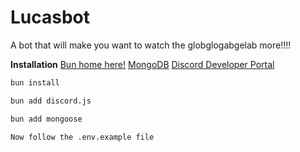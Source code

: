 # Lucasbot

A bot that will make you want to watch the globglogabgelab more!!!!

**Installation**
[Bun home here!](https://bun.sh/)
[MongoDB](https://www.mongodb.com/)
[Discord Developer Portal](https://discord.com/developers/applications)

```bash
bun install
```

```bash
bun add discord.js
```

```bash
bun add mongoose
```

```
Now follow the .env.example file
```
